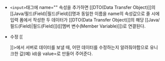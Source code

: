 - `<input>`태그에 name="" 속성을 추가하면 [[DTO(Data Transfer Object)]]의 [[Java/필드(Field)|필드(Field)]]명과 동일한 이름을 name의 속성값으로 줄 시에 입력 폼에서 작성한 두 데이터가 [[DTO(Data Transfer Object)]]의 해당 [[Java/필드(Field)|필드(Field)]]([[멤버 변수(Member Variable)]])로 연결된다.

- 수정 [[<form>]]>에서 서버로 데이터를 보낼 때, 어떤 데이터를 수정하는지 알려줘야함으로 유니크한 값(예) id)을 value=로 만들어 주어준다.
